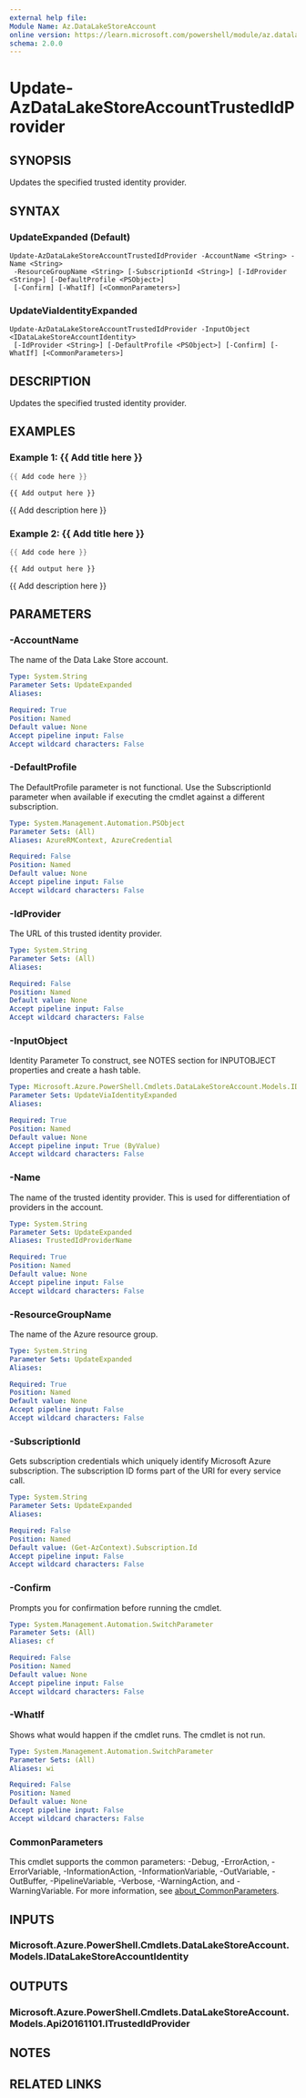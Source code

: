 ```yaml
---
external help file:
Module Name: Az.DataLakeStoreAccount
online version: https://learn.microsoft.com/powershell/module/az.datalakestoreaccount/update-azdatalakestoreaccounttrustedidprovider
schema: 2.0.0
---
```


# Update-AzDataLakeStoreAccountTrustedIdProvider

## SYNOPSIS
Updates the specified trusted identity provider.

## SYNTAX

### UpdateExpanded (Default)
```
Update-AzDataLakeStoreAccountTrustedIdProvider -AccountName <String> -Name <String>
 -ResourceGroupName <String> [-SubscriptionId <String>] [-IdProvider <String>] [-DefaultProfile <PSObject>]
 [-Confirm] [-WhatIf] [<CommonParameters>]
```

### UpdateViaIdentityExpanded
```
Update-AzDataLakeStoreAccountTrustedIdProvider -InputObject <IDataLakeStoreAccountIdentity>
 [-IdProvider <String>] [-DefaultProfile <PSObject>] [-Confirm] [-WhatIf] [<CommonParameters>]
```

## DESCRIPTION
Updates the specified trusted identity provider.

## EXAMPLES

### Example 1: {{ Add title here }}
```powershell
{{ Add code here }}
```

```output
{{ Add output here }}
```

{{ Add description here }}

### Example 2: {{ Add title here }}
```powershell
{{ Add code here }}
```

```output
{{ Add output here }}
```

{{ Add description here }}

## PARAMETERS

### -AccountName
The name of the Data Lake Store account.

```yaml
Type: System.String
Parameter Sets: UpdateExpanded
Aliases:

Required: True
Position: Named
Default value: None
Accept pipeline input: False
Accept wildcard characters: False
```

### -DefaultProfile
The DefaultProfile parameter is not functional.
Use the SubscriptionId parameter when available if executing the cmdlet against a different subscription.

```yaml
Type: System.Management.Automation.PSObject
Parameter Sets: (All)
Aliases: AzureRMContext, AzureCredential

Required: False
Position: Named
Default value: None
Accept pipeline input: False
Accept wildcard characters: False
```

### -IdProvider
The URL of this trusted identity provider.

```yaml
Type: System.String
Parameter Sets: (All)
Aliases:

Required: False
Position: Named
Default value: None
Accept pipeline input: False
Accept wildcard characters: False
```

### -InputObject
Identity Parameter
To construct, see NOTES section for INPUTOBJECT properties and create a hash table.

```yaml
Type: Microsoft.Azure.PowerShell.Cmdlets.DataLakeStoreAccount.Models.IDataLakeStoreAccountIdentity
Parameter Sets: UpdateViaIdentityExpanded
Aliases:

Required: True
Position: Named
Default value: None
Accept pipeline input: True (ByValue)
Accept wildcard characters: False
```

### -Name
The name of the trusted identity provider.
This is used for differentiation of providers in the account.

```yaml
Type: System.String
Parameter Sets: UpdateExpanded
Aliases: TrustedIdProviderName

Required: True
Position: Named
Default value: None
Accept pipeline input: False
Accept wildcard characters: False
```

### -ResourceGroupName
The name of the Azure resource group.

```yaml
Type: System.String
Parameter Sets: UpdateExpanded
Aliases:

Required: True
Position: Named
Default value: None
Accept pipeline input: False
Accept wildcard characters: False
```

### -SubscriptionId
Gets subscription credentials which uniquely identify Microsoft Azure subscription.
The subscription ID forms part of the URI for every service call.

```yaml
Type: System.String
Parameter Sets: UpdateExpanded
Aliases:

Required: False
Position: Named
Default value: (Get-AzContext).Subscription.Id
Accept pipeline input: False
Accept wildcard characters: False
```

### -Confirm
Prompts you for confirmation before running the cmdlet.

```yaml
Type: System.Management.Automation.SwitchParameter
Parameter Sets: (All)
Aliases: cf

Required: False
Position: Named
Default value: None
Accept pipeline input: False
Accept wildcard characters: False
```

### -WhatIf
Shows what would happen if the cmdlet runs.
The cmdlet is not run.

```yaml
Type: System.Management.Automation.SwitchParameter
Parameter Sets: (All)
Aliases: wi

Required: False
Position: Named
Default value: None
Accept pipeline input: False
Accept wildcard characters: False
```

### CommonParameters
This cmdlet supports the common parameters: -Debug, -ErrorAction, -ErrorVariable, -InformationAction, -InformationVariable, -OutVariable, -OutBuffer, -PipelineVariable, -Verbose, -WarningAction, and -WarningVariable. For more information, see [about_CommonParameters](http://go.microsoft.com/fwlink/?LinkID=113216).

## INPUTS

### Microsoft.Azure.PowerShell.Cmdlets.DataLakeStoreAccount.Models.IDataLakeStoreAccountIdentity

## OUTPUTS

### Microsoft.Azure.PowerShell.Cmdlets.DataLakeStoreAccount.Models.Api20161101.ITrustedIdProvider

## NOTES

## RELATED LINKS

